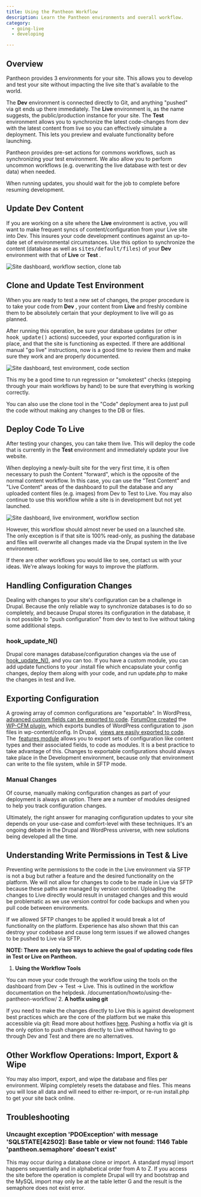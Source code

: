 ```yaml
---
title: Using the Pantheon Workflow
description: Learn the Pantheon environments and overall workflow.
category:
  - going-live
  - developing

---
```


## Overview

Pantheon provides 3 environments for your site. This allows you to develop and test your site without impacting the live site that's available to the world.

The **Dev** environment is connected directly to Git, and anything "pushed" via git ends up there immediately. The **Live** environment is, as the name suggests, the public/production instance for your site. The **Test** environment allows you to synchronize the latest code-changes from dev with the latest content from live so you can effectively simulate a deployment. This lets you preview and evaluate functionality before launching.

Pantheon provides pre-set actions for commons workflows, such as synchronizing your test environment. We also allow you to perform uncommon workflows (e.g. overwriting the live database with test or dev data) when needed.

When running updates, you should wait for the job to complete before resuming development.

## Update Dev Content

If you are working on a site where the **Live** environment is active, you will want to make frequent syncs of content/configuration from your Live site into Dev. This insures your code development continues against an up-to-date set of environmental circumstances. Use this option to synchronize the content (database as well as <tt>sites/default/files</tt>) of your **Dev** environment with that of **Live** or **Test** .

![Site dashboard, workflow section, clone tab](https://pantheon-systems.desk.com/customer/portal/attachments/259903)

## Clone and Update Test Environment

When you are ready to test a new set of changes, the proper procedure is to take your code from **Dev** , your content from **Live** and freshly combine them to be absolutely certain that your deployment to live will go as planned.

After running this operation, be sure your database updates (or other <tt>hook_update()</tt> actions) succeeded, your exported configuration is in place, and that the site is functioning as expected. If there are additional manual "go live" instructions, now is a good time to review them and make sure they work and are properly documented.

![Site dashboard, test environment, code section](https://pantheon-systems.desk.com/customer/portal/attachments/259918)

This my be a good time to run regression or "smoketest" checks (stepping through your main workflows by hand) to be sure that everything is working correctly.

You can also use the clone tool in the "Code" deployment area to just pull the code without making any changes to the DB or files.

## Deploy Code To Live

After testing your changes, you can take them live. This will deploy the code that is currently in the **Test** environment and immediately update your live website.

When deploying a newly-built site for the very first time, it is often necessary to push the Content "forward", which is the opposite of the normal content workflow. In this case, you can use the "Test Content" and "Live Content" areas of the dashboard to pull the database and any uploaded content files (e.g. images) from Dev to Test to Live. You may also continue to use this workflow while a site is in development but not yet launched.

![Site dashboard, live environment, workflow section](https://pantheon-systems.desk.com/customer/portal/attachments/259920)

However, this workflow should almost never be used on a launched site. The only exception is if that site is 100% read-only, as pushing the database and files will overwrite all changes made via the Drupal system in the live environment.

If there are other workflows you would like to see, contact us with your ideas. We're always looking for ways to improve the platform.

## Handling Configuration Changes

Dealing with changes to your site's configuration can be a challenge in Drupal. Because the only reliable way to synchronize databases is to do so completely, and because Drupal stores its configuration in the database, it is not possible to "push configuration" from dev to test to live without taking some additional steps.

### hook\_update\_N()

Drupal core manages database/configuration changes via the use of [hook\_update\_N()](http://api.drupal.org/api/drupal/modules%21system%21system.api.php/function/hook_update_N/7), and you can too. If you have a custom module, you can add update functions to your .install file which encapsulate your config changes, deploy them along with your code, and run update.php to make the changes in test and live.

## Exporting Configuration

A growing array of common configurations are "exportable". In WordPress, [advanced custom fields can be exported to code](http://stevegrunwell.com/blog/exploring-the-wordpress-advanced-custom-fields-export-feature/). [ForumOne created](http://forumone.com/insights/configuration-management-finally-comes-to-wordpress/) the  [WP-CFM plugin](https://github.com/forumone/wp-cfm), which exports bundles of WordPress configuration to .json files in wp-content/config. In Drupal,  [views are easily exported to code](http://www.chapterthree.com/blog/matt_cheney/howto_best_practices_embedding_views_code). The  [features module](http://drupal.org/project/features) allows you to export sets of configuration like content types and their associated fields, to code as modules. It is a best practice to take advantage of this. Changes to exportable configurations should always take place in the Development environment, because only that environment can write to the file system, while in SFTP mode.

### Manual Changes

Of course, manually making configuration changes as part of your deployment is always an option. There are a number of modules designed to help you track configuration changes.

Ultimately, the right answer for managing configuration updates to your site depends on your use-case and comfort-level with these techniques. It's an ongoing debate in the Drupal and WordPress universe, with new solutions being developed all the time.

## Understanding Write Permissions in Test & Live

Preventing write permissions to the code in the Live environment via SFTP is not a bug but rather a feature and the desired functionality on the platform. We will not allow for changes to code to be made in Live via SFTP because these paths are managed by version control. Uploading the changes to Live directly would result in unstaged changes and this would be problematic as we use version control for code backups and when you pull code between environments.

If we allowed SFTP changes to be applied it would break a lot of functionality on the platform. Experience has also shown that this can destroy your codebase and cause long term issues if we allowed changes to be pushed to Live via SFTP.

**NOTE: There are only two ways to achieve the goal of updating code files in Test or Live on Pantheon.**

1. **Using the Workflow Tools**  

You can move your code through the workflow using the tools on the dashboard from Dev → Test → Live. This is outlined in the workflow documentation on the helpdesk. /documentation/howto/using-the-pantheon-workflow/
2. **A hotfix using git**  

If you need to make the changes directly to Live this is against development best practices which are the core of the platform but we make this accessible via git: Read more about hotfixes [here](/articles/sites/code/hot-fixes/). Pushing a hotfix via git is the only option to push changes directly to Live without having to go through Dev and Test and there are no alternatives.

## Other Workflow Operations: Import, Export & Wipe

You may also import, export, and wipe the database and files per environment. Wiping completely resets the database and files. This means you will lose all data and will need to either re-import, or re-run install.php to get your site back online.

## Troubleshooting

### **Uncaught exception 'PDOException' with message 'SQLSTATE[42S02]: Base table or view not found: 1146 Table 'pantheon.semaphore' doesn't exist'**

This may occur during a database clone or import. A standard mysql import happens sequentially and in alphabetical order from A to Z. If you access the site before the operation is complete Drupal will try and bootstrap and the MySQL import may only be at the table letter G and the result is the semaphore does not exist error.

